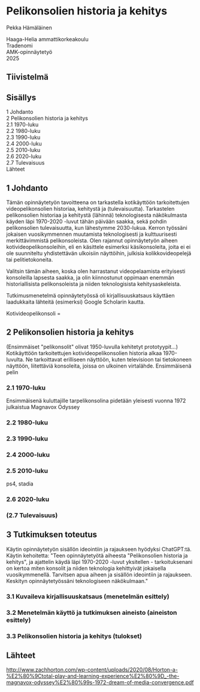 # Pelikonsolien historia ja kehitys

Pekka Hämäläinen

Haaga-Helia ammattikorkeakoulu\
Tradenomi\
AMK-opinnäytetyö\
2025


## Tiivistelmä


## Sisällys

1 Johdanto\
2 Pelikonsolien historia ja kehitys\
  2.1 1970-luku\
  2.2 1980-luku\
  2.3 1990-luku\
  2.4 2000-luku\
  2.5 2010-luku\
  2.6 2020-luku\
  2.7 Tulevaisuus\
Lähteet


## 1 Johdanto

Tämän opinnäytetyön tavoitteena on tarkastella kotikäyttöön tarkoitettujen videopelikonsolien historiaa, kehitystä ja (tulevaisuutta). Tarkastelen pelikonsolien historiaa ja kehitystä (lähinnä) teknologisesta näkökulmasta käyden läpi 1970-2020 -luvut tähän päivään saakka, sekä pohdin pelikonsolien tulevaisuutta, kun lähestymme 2030-lukua. Kerron työssäni jokaisen vuosikymmennen muutamista teknologisesti ja kulttuurisesti merkittävimmistä pelikonsoleista. Olen rajannut opinnäytetyön aiheen kotivideopelikonsoleihin, eli en käsittele esimerksi käsikonsoleita, joita ei ei ole suunniteltu yhdistettävän ulkoisiin näyttöihin, julkisia kolikkovideopelejä tai pelitietokoneita.

Valitsin tämän aiheen, koska olen harrastanut videopelaamista erityisesti konsoleilla lapsesta saakka, ja olin kiinnostunut oppimaan enemmän historiallisista pelikonsoleista ja niiden teknologisista kehitysaskeleista.

Tutkimusmenetelmä opinnäytetyössä oli kirjallisuuskatsaus käyttäen laadukkaita lähteitä (esimerksi) Google Scholarin kautta.

Kotivideopelikonsoli =


## 2 Pelikonsolien historia ja kehitys

(Ensimmäiset "pelikonsolit" olivat 1950-luvulla kehitetyt prototyypit...) Kotikäyttöön tarkoitettujen kotivideopelikonsolien historia alkaa 1970-luvulta. Ne tarkoittavat erilliseen näyttöön, kuten televisioon tai tietokoneen näyttöön, liitettäviä konsoleita, joissa on ulkoinen virtalähde. Ensimmäisenä pelin


### 2.1 1970-luku

Ensimmäisenä kuluttajille tarpelikonsolina pidetään yleisesti vuonna 1972 julkaistua Magnavox Odyssey


### 2.2 1980-luku


### 2.3 1990-luku


### 2.4 2000-luku


### 2.5 2010-luku

ps4, stadia


### 2.6 2020-luku




### (2.7 Tulevaisuus)


## 3 Tutkimuksen toteutus

Käytin opinnäytetyön sisällön ideointiin ja rajaukseen hyödyksi ChatGPT:tä. Käytin kehoitetta: "Teen opinnäytetyötä aiheesta "Pelikonsolien historia ja kehitys", ja ajattelin käydä läpi 1970-2020 -luvut yksitellen - tarkoituksenani on kertoa miten konsolit ja niiden teknologia kehittyivät jokaisella vuosikymmenellä. Tarvitsen apua aiheen ja sisällön ideointiin ja rajaukseen. Keskityn opinnäytetyössäni teknologiseen näkökulmaan."


### 3.1 Kuvaileva kirjallisuuskatsaus (menetelmän esittely)​


### 3.2 Menetelmän käyttö ja tutkimuksen aineisto (aineiston esittely)


### 3.3 Pelikonsolien historia ja kehitys (tulokset)


## Lähteet

http://www.zachhorton.com/wp-content/uploads/2020/08/Horton-a-%E2%80%9Ctotal-play-and-learning-experience%E2%80%9D_-the-magnavox-odyssey%E2%80%99s-1972-dream-of-media-convergence.pdf

